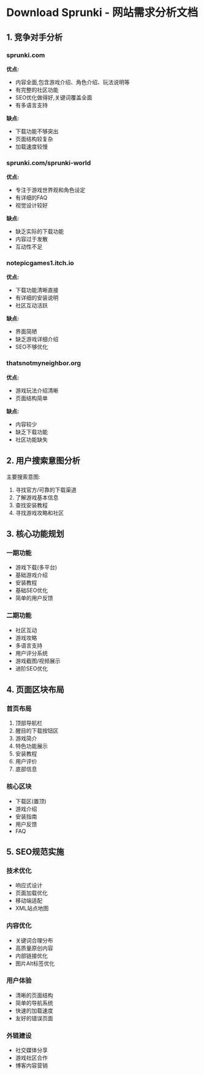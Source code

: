 # Download Sprunki - 网站需求分析文档

## 1. 竞争对手分析

### sprunki.com
**优点:**
- 内容全面,包含游戏介绍、角色介绍、玩法说明等
- 有完整的社区功能
- SEO优化做得好,关键词覆盖全面
- 有多语言支持

**缺点:**
- 下载功能不够突出
- 页面结构较复杂
- 加载速度较慢

### sprunki.com/sprunki-world
**优点:**
- 专注于游戏世界观和角色设定
- 有详细的FAQ
- 视觉设计较好

**缺点:**
- 缺乏实际的下载功能
- 内容过于发散
- 互动性不足

### notepicgames1.itch.io
**优点:**
- 下载功能清晰直接
- 有详细的安装说明
- 社区互动活跃

**缺点:**
- 界面简陋
- 缺乏游戏详细介绍
- SEO不够优化

### thatsnotmyneighbor.org
**优点:**
- 游戏玩法介绍清晰
- 页面结构简单

**缺点:**
- 内容较少
- 缺乏下载功能
- 社区功能缺失

## 2. 用户搜索意图分析

主要搜索意图:
1. 寻找官方/可靠的下载渠道
2. 了解游戏基本信息
3. 查找安装教程
4. 寻找游戏攻略和社区

## 3. 核心功能规划

### 一期功能
- 游戏下载(多平台)
- 基础游戏介绍
- 安装教程
- 基础SEO优化
- 简单的用户反馈

### 二期功能
- 社区互动
- 游戏攻略
- 多语言支持
- 用户评分系统
- 游戏截图/视频展示
- 进阶SEO优化

## 4. 页面区块布局

### 首页布局
1. 顶部导航栏
2. 醒目的下载按钮区
3. 游戏简介
4. 特色功能展示
5. 安装教程
6. 用户评价
7. 底部信息

### 核心区块
- 下载区(置顶)
- 游戏介绍
- 安装指南
- 用户反馈
- FAQ

## 5. SEO规范实施

### 技术优化
- 响应式设计
- 页面加载优化
- 移动端适配
- XML站点地图

### 内容优化
- 关键词合理分布
- 高质量原创内容
- 内部链接优化
- 图片Alt标签优化

### 用户体验
- 清晰的页面结构
- 简单的导航系统
- 快速的加载速度
- 友好的错误页面

### 外链建设
- 社交媒体分享
- 游戏社区合作
- 博客内容营销 